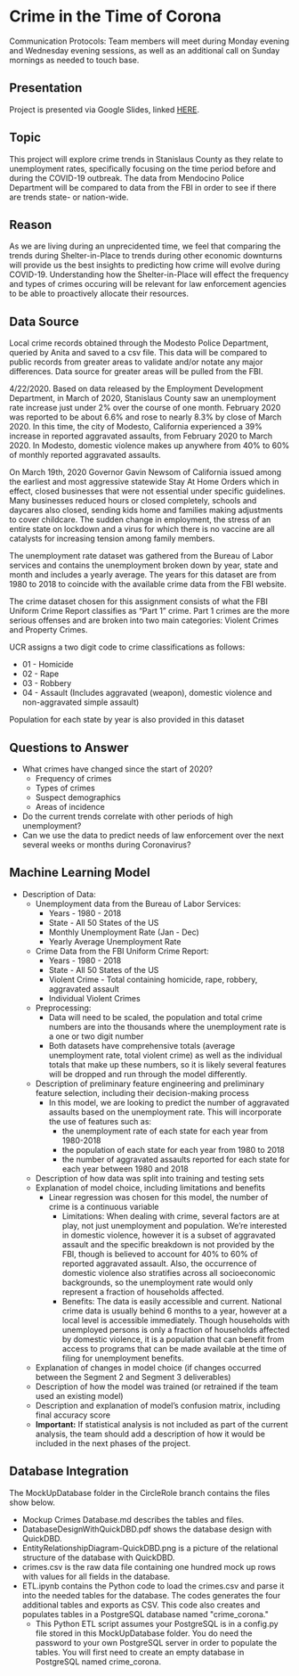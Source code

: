 # Crime in the Time of Corona
Communication Protocols: Team members will meet during Monday evening and Wednesday evening sessions, as well as an additional call on Sunday mornings as needed to touch base.

## Presentation

Project is presented via Google Slides, linked [HERE](https://docs.google.com/presentation/d/1x2qhGkETnMjPA9_aBLomAbw2vduWJ3hdudnhB3qyIYo/edit#slide=id.gc6f9e470d_0_5).

## Topic

This project will explore crime trends in Stanislaus County as they relate to unemployment rates, specifically focusing on the time period before and during the COVID-19 outbreak.  The data from Mendocino Police Department will be compared to data from the FBI in order to see if there are trends state- or nation-wide.

## Reason

As we are living during an unprecidented time, we feel that comparing the trends during Shelter-in-Place to trends during other economic downturns will provide us the best insights to predicting how crime will evolve during COVID-19.  Understanding how the Shelter-in-Place will effect the frequency and types of crimes occuring will be relevant for law enforcement agencies to be able to proactively allocate their resources.

## Data Source

Local crime records obtained through the Modesto Police Department, queried by Anita and saved to a csv file.  This data will be compared to public records from greater areas to validate and/or notate any major differences.  Data source for greater areas will be pulled from the FBI.

4/22/2020. Based on data released by the Employment Development Department, in March of 2020, Stanislaus County saw an unemployment rate increase just under 2% over the course of one month. February 2020 was reported to be about 6.6% and rose to nearly 8.3% by close of March 2020. In this time, the city of Modesto, California experienced a 39% increase in reported aggravated assaults, from February 2020 to March 2020. In Modesto, domestic violence makes up anywhere from 40% to 60% of monthly reported aggravated assaults.

On March 19th, 2020 Governor Gavin Newsom of California issued among the earliest and most aggressive statewide Stay At Home Orders which in effect, closed businesses that were not essential under specific guidelines. Many businesses reduced hours or closed completely, schools and daycares also closed, sending kids home and families making adjustments to cover childcare. The sudden change in employment, the stress of an entire state on lockdown and a virus for which there is no vaccine are all catalysts for increasing tension among family members.

The unemployment rate dataset was gathered from the Bureau of Labor services and contains the unemployment broken down by year, state and month and includes a yearly average. The years for this dataset are from 1980 to 2018 to coincide with the available crime data from the FBI website.

The crime dataset chosen for this assignment consists of what the FBI Uniform Crime Report classifies as “Part 1” crime. Part 1 crimes are the more serious offenses and are broken into two main categories: Violent Crimes and Property Crimes.

UCR assigns a two digit code to crime classifications as follows:

- 01 - Homicide
- 02 - Rape
- 03 - Robbery
- 04 - Assault (Includes aggravated (weapon), domestic violence and non-aggravated simple assault)

Population for each state by year is also provided in this dataset



## Questions to Answer

- What crimes have changed since the start of 2020?
  - Frequency of crimes
  - Types of crimes
  - Suspect demographics
  - Areas of incidence
- Do the current trends correlate with other periods of high unemployment?
- Can we use the data to predict needs of law enforcement over the next several weeks or months during Coronavirus?

## Machine Learning Model
- Description of Data:
  - Unemployment data from the Bureau of Labor Services:
    - Years - 1980 - 2018
    - State - All 50 States of the US
    - Monthly Unemployment Rate (Jan - Dec)
    - Yearly Average Unemployment Rate
  - Crime Data from the FBI Uniform Crime Report:
    - Years - 1980 - 2018
    - State - All 50 States of the US
    - Violent Crime - Total containing homicide, rape, robbery, aggravated assault
    - Individual Violent Crimes
  - Preprocessing:
    - Data will need to be scaled, the population and total crime numbers are into the thousands where the unemployment rate is a one or two digit number
    - Both datasets have comprehensive totals (average unemployment rate, total violent crime) as well as the individual totals that make up these numbers, so it is likely several features will be dropped and run through the model differently.
  - Description of preliminary feature engineering and preliminary feature selection, including their decision-making process
    - In this model, we are looking to predict the number of aggravated assaults based on the unemployment rate. This will incorporate the use of features such as:
      - the unemployment rate of each state for each year from 1980-2018
      - the population of each state for each year from 1980 to 2018
      - the number of aggravated assaults reported for each state for each year between 1980 and 2018
  - Description of how data was split into training and testing sets
  - Explanation of model choice, including limitations and benefits
    - Linear regression was chosen for this model, the number of crime is a continuous variable
      - Limitations: When dealing with crime, several factors are at play, not just unemployment and population. We’re interested in domestic violence, however it is a subset of aggravated assault and the specific breakdown is not provided by the FBI, though is believed to account for 40% to 60% of reported aggravated assault. Also, the occurrence of domestic violence also stratifies across all socioeconomic backgrounds, so the unemployment rate would only represent a fraction of households affected.
      - Benefits: The data is easily accessible and current. National crime data is usually behind 6 months to a year, however at a local level is accessible immediately. Though households with unemployed persons is only a fraction of households affected by domestic violence, it is a population that can benefit from access to programs that can be made available at the time of filing for unemployment benefits.
  - Explanation of changes in model choice (if changes occurred between the Segment 2 and Segment 3 deliverables)
  - Description of how the model was trained (or retrained if the team used an existing model)
  - Description and explanation of model’s confusion matrix, including final accuracy score
  - **Important:** If statistical analysis is not included as part of the current analysis, the team should add a description of how it would be included in the next phases of the project.

## Database Integration
The MockUpDatabase folder in the CircleRole branch contains the files show below.

- Mockup Crimes Database.md describes the tables and files.
- DatabaseDesignWithQuickDBD.pdf shows the database design with QuickDBD.
- EntityRelationshipDiagram-QuickDBD.png is a picture of the relational structure of the database with QuickDBD.
- crimes.csv is the raw data file containing one hundred mock up rows with values for all fields in the database.
- ETL.ipynb contains the Python code to load the crimes.csv and parse it into the needed tables for the database. The codes generates the four additional tables and exports as CSV. This code also creates and populates tables in a PostgreSQL database named "crime_corona."
  - This Python ETL script assumes your PostgreSQL is in a config.py file stored in this MockUpDatabase folder. You do need the password to your own PostgreSQL server in order to populate the tables. You will first need to create an empty database in PostgreSQL named crime_corona.
